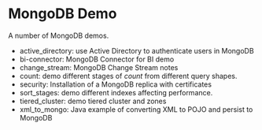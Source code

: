 # MongoDB Demo
A number of MongoDB demos.
- active_directory: use Active Directory to authenticate users in MongoDB
- bi-connector: MongoDB Connector for BI demo
- change_stream: MongoDB Change Stream notes
- count: demo different stages of _count_ from different query shapes.
- security: Installation of a MongoDB replica with certificates
- sort_stages: demo different indexes affecting performance.
- tiered_cluster: demo tiered cluster and zones
- xml_to_mongo: Java example of converting XML to POJO and persist to MongoDB

